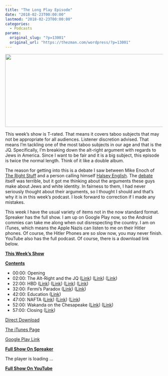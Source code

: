 ```yaml
---
title: "The Long Play Episode"
date: "2018-02-23T00:00:00"
lastmod: "2018-02-23T00:00:00"
categories:
  - Podcasts
params:
  original_slug: "?p=13001"
  original_url: "https://thezman.com/wordpress/?p=13001"
---
```


[<img
src="http://thezman.com/wordpress/wp-content/uploads/2018/01/Power-Hour.png"
decoding="async" width="600" height="233" />](http://thezman.com/wordpress/wp-content/uploads/2018/01/Power-Hour.png)

This week’s show is T-rated. That means it covers taboo subjects that
may not be appropriate for all audiences. Listener discretion advised.
That means I’m tackling one of the most taboo subjects in our age and
that is the JQ. Specifically, I’m breaking down the alt-right argument
with regards to Jews in America. Since I want to be fair and it is a big
subject, this episode is twice the normal length. Think of it like a
double album.

The reason for getting into this is a debate I saw between Mike Enoch of
<a href="https://therightstuff.biz/" rel="noopener" target="_blank">The
Right Stuff</a> and a person calling himself
<a href="https://www.halseynews.com/" rel="noopener"
target="_blank">Halsey English</a>. The
<a href="https://www.youtube.com/watch?v=rzE9vfiLU9Q" rel="noopener"
target="_blank">debate</a> itself was terrible, but it got me thinking
about the arguments these guys make about Jews and white identity. In
fairness to them, I had never seriously thought about their arguments,
so I thought I should and that’s why it is in this week’s podcast. I
look forward to correction if I made any mistakes.

This week I have the usual variety of items not in the now standard
format. Spreaker has the full show. I am up on Google Play now, so the
Android commies can take me along when out disrespecting the country. I
am on iTunes, which means the Apple Nazis can listen to me on their
Hitler phones. Of course, the Hitler Phones are so slow now, you may
never finish. YouTube also has the full podcast. Of course, there is a
download link below.

**<u>This Week’s Show</u>**

**<u>Contents</u>**

-   00:00: Opening
-   02:00: The Alt-Right and the JQ
    (<a href="http://thezman.com/wordpress/?p=7805" rel="noopener"
    target="_blank">Link</a>) (<a
    href="http://www.unz.com/isteve/intelligence-investigating-the-right-tail-of-wealth/"
    rel="noopener" target="_blank">Link</a>) (<a
    href="http://www.vdare.com/articles/lynn-on-the-jews-yes-it-s-intelligence-but-there-s-something-else-too"
    rel="noopener" target="_blank">Link</a>)
-   22:00: HBD (<a
    href="https://www.sciencedirect.com/science/article/pii/S019188690400385X"
    rel="noopener" target="_blank">Link</a>)
    (<a href="https://en.wikipedia.org/wiki/Helmuth_Nyborg" rel="noopener"
    target="_blank">Link</a>)
    (<a href="https://www.youtube.com/watch?v=02vvYDxXQ3w" rel="noopener"
    target="_blank">Link</a>) (<a
    href="https://iq-research.info/en/page/average-iq-by-country/so-somalia"
    rel="noopener" target="_blank">Link</a>)
-   32:00: Fermi’s Paradox (<a
    href="http://blogs.discovermagazine.com/d-brief/2018/02/19/10-ways-space-changes-the-body/#.WotY6IClyUk"
    rel="noopener" target="_blank">Link</a>)
    (<a href="https://en.wikipedia.org/wiki/Fermi_paradox" rel="noopener"
    target="_blank">Link</a>)
-   42:00: Education (<a
    href="https://reason.com/archives/2018/02/14/new-york-city-success-academy-a-big-succ"
    rel="noopener" target="_blank">Link</a>)
-   47:00: NAFTA (<a
    href="https://theconservativetreehouse.com/2018/02/20/nafta-watch-president-trump-phone-call-with-enrique-pena-nieto/"
    rel="noopener" target="_blank">Link</a>) (<a
    href="https://theconservativetreehouse.com/2018/02/19/justin-from-canada-attempts-backup-option-for-trade-mistakes-fails-miserably/"
    rel="noopener" target="_blank">Link</a>) (<a
    href="https://theconservativetreehouse.com/2018/02/05/understanding-why-nafta-exit-is-a-forgone-conclusion/"
    rel="noopener" target="_blank">Link</a>)
-   52:00: Wakanda on the Chesapeake (<a
    href="http://www.baltimoresun.com/news/maryland/crime/bs-md-ci-usa-today-homicides-20180219-story.html"
    rel="noopener" target="_blank">Link</a>) (<a
    href="https://www.thetimes.co.uk/article/how-the-death-penalty-killed-our-violent-genes-88g2tl52vtn"
    rel="noopener" target="_blank">Link</a>)
-   57:00: Closing (<a
    href="http://philadelphia.cbslocal.com/2018/02/21/philly-boy-bullied-graffiti/"
    rel="noopener" target="_blank">Link</a>)

<a
href="https://api.spreaker.com/download/episode/14122089/ep_33_the_long_play_episode.mp3"
rel="noopener" target="_blank">Direct Download</a>

<a
href="https://itunes.apple.com/us/podcast/the-z-blog-power-hour/id1262799640?mt=2"
rel="noopener" target="_blank">The iTunes Page</a>

<a
href="https://playmusic.app.goo.gl/?ibi=com.google.PlayMusic&amp;isi=691797987&amp;ius=googleplaymusic&amp;link=https://play.google.com/music/m/Ign2aae4ofqi7ih4zik5ipqtv3y?t%3DThe_Z_Blog_Power_Hour%26pcampaignid%3DMKT-na-all-co-pr-mu-pod-16"
rel="noopener" target="_blank">Google Play Link</a>

**<u>Full Show On Spreaker</u>**

The player is loading ...

<span class="widget_spinner dark"></span>

**<u>Full Show On YouTube</u>**
